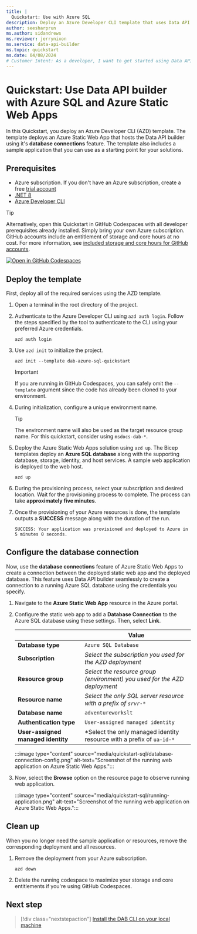 ```yaml
---
title: |
  Quickstart: Use with Azure SQL
description: Deploy an Azure Developer CLI template that uses Data API builder with Azure Static Web apps and Azure SQL.
author: seesharprun
ms.author: sidandrews
ms.reviewer: jerrynixon
ms.service: data-api-builder
ms.topic: quickstart
ms.date: 04/08/2024
# Customer Intent: As a developer, I want to get started using Data API builder quickly, so that I can evaluate the tool.
---
```


# Quickstart: Use Data API builder with Azure SQL and Azure Static Web Apps

In this Quickstart, you deploy an Azure Developer CLI (AZD) template. The template deploys an Azure Static Web App that hosts the Data API builder using it's **database connections** feature. The template also includes a sample application that you can use as a starting point for your solutions.

## Prerequisites

- Azure subscription. If you don't have an Azure subscription, create a free [trial account](https://azure.microsoft.com/free/?WT.mc_id=A261C142F)
- [.NET 8](https://dotnet.microsoft.com/download/dotnet/8.0)
- [Azure Developer CLI](https://github.com/MicrosoftDocs/azure-docs-pr/blob/main/azure/developer/azure-developer-cli/install-azd)

> [!TIP]
> Alternatively, open this Quickstart in GitHub Codespaces with all developer prerequisites already installed. Simply bring your own Azure subscription. GitHub accounts include an entitlement of storage and core hours at no cost. For more information, see [included storage and core hours for GitHub accounts](https://docs.github.com/billing/managing-billing-for-github-codespaces/about-billing-for-github-codespaces#monthly-included-storage-and-core-hours-for-personal-accounts).
>
> [![Open in GitHub Codespaces](https://img.shields.io/static/v1?style=for-the-badge&label=GitHub+Codespaces&message=Open&color=brightgreen&logo=github)](https://codespaces.new/Azure-Samples/dab-azure-sql-quickstart?template=true&quickstart=1)

## Deploy the template

First, deploy all of the required services using the AZD template.

1. Open a terminal in the root directory of the project.

1. Authenticate to the Azure Developer CLI using `azd auth login`. Follow the steps specified by the tool to authenticate to the CLI using your preferred Azure credentials.

    ```azurecli
    azd auth login
    ```

1. Use `azd init` to initialize the project.

    ```azurecli
    azd init --template dab-azure-sql-quickstart
    ```

    > [!IMPORTANT]
    > If you are running in GitHub Codespaces, you can safely omit the `--template` argument since the code has already been cloned to your environment.

1. During initialization, configure a unique environment name.

    > [!TIP]
    > The environment name will also be used as the target resource group name. For this quickstart, consider using `msdocs-dab-*`.

1. Deploy the Azure Static Web Apps solution using `azd up`. The Bicep templates deploy an **Azure SQL database** along with the supporting database, storage, identity, and host services. A sample web application is deployed to the web host.

    ```azurecli
    azd up
    ```

1. During the provisioning process, select your subscription and desired location. Wait for the provisioning process to complete. The process can take **approximately five minutes**.

1. Once the provisioning of your Azure resources is done, the template outputs a **SUCCESS** message along with the duration of the run.

    ```output
    SUCCESS: Your application was provisioned and deployed to Azure in 5 minutes 0 seconds.
    ```

## Configure the database connection

Now, use the **database connections** feature of Azure Static Web Apps to create a connection between the deployed static web app and the deployed database. This feature uses Data API builder seamlessly to create a connection to a running Azure SQL database using the credentials you specify.

1. Navigate to the **Azure Static Web App** resource in the Azure portal.

1. Configure the static web app to add a **Database Connection** to the Azure SQL database using these settings. Then, select **Link**.

    | | Value |
    | --- | --- |
    | **Database type** | `Azure SQL Database` |
    | **Subscription** | *Select the subscription you used for the AZD deployment* |
    | **Resource group** | *Select the resource group (environment) you used for the AZD deployment* |
    | **Resource name** | *Select the only SQL server resource with a prefix of `srvr-*`* |
    | **Database name** | `adventureworkslt` |
    | **Authentication type** | `User-assigned managed identity` |
    | **User-assigned managed identity** | *Select the only managed identity resource with a prefix of `ua-id-*` |

    :::image type="content" source="media/quickstart-sql/database-connection-config.png" alt-text="Screenshot of the running web application on Azure Static Web Apps.":::

1. Now, select the **Browse** option on the resource page to observe running web application.

    :::image type="content" source="media/quickstart-sql/running-application.png" alt-text="Screenshot of the running web application on Azure Static Web Apps.":::

## Clean up

When you no longer need the sample application or resources, remove the corresponding deployment and all resources.

1. Remove the deployment from your Azure subscription.

    ```azurecli
    azd down
    ```

1. Delete the running codespace to maximize your storage and core entitlements if you're using GitHub Codespaces.

## Next step

> [!div class="nextstepaction"]
> [Install the DAB CLI on your local machine](how-to-install-cli.md)
